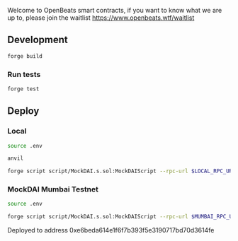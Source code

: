 Welcome to OpenBeats smart contracts, if you want to know what we are up to, please join the waitlist https://www.openbeats.wtf/waitlist

## Development

```sh
forge build
```

### Run tests

```sh
forge test
```

## Deploy

### Local
```sh
source .env
```

```sh
anvil
```

```sh
forge script script/MockDAI.s.sol:MockDAIScript --rpc-url $LOCAL_RPC_URL --broadcast -vvvv
```

### MockDAI Mumbai Testnet
```sh
source .env
```

```sh
forge script script/MockDAI.s.sol:MockDAIScript --rpc-url $MUMBAI_RPC_URL --broadcast -vvvv
```

Deployed to address 0xe6beda614e1f6f7b393f5e3190717bd70d3614fe  